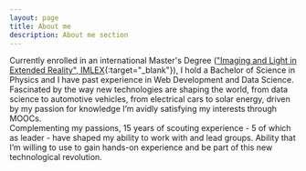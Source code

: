 ```yaml
---
layout: page
title: About me
description: About me section
---
```


Currently enrolled in an international Master's Degree (["Imaging and Light in Extended Reality", IMLEX](https://imlex.org/){:target="_blank"}), I hold a Bachelor of Science in Physics and I have past experience in Web Development and Data Science. Fascinated by the way new technologies are shaping the world, from data science to automotive vehicles, from electrical cars to solar energy, driven by my passion for knowledge I’m avidly satisfying my interests through MOOCs.
<br/>
Complementing my passions, 15 years of scouting experience - 5 of which as leader - have shaped my ability to work with and lead groups. Ability that I’m willing to use to gain hands-on experience and be part of this new technological revolution.
